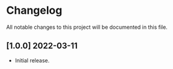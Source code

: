# Changelog

All notable changes to this project will be documented in this file.

## [1.0.0] 2022-03-11
- Initial release.
